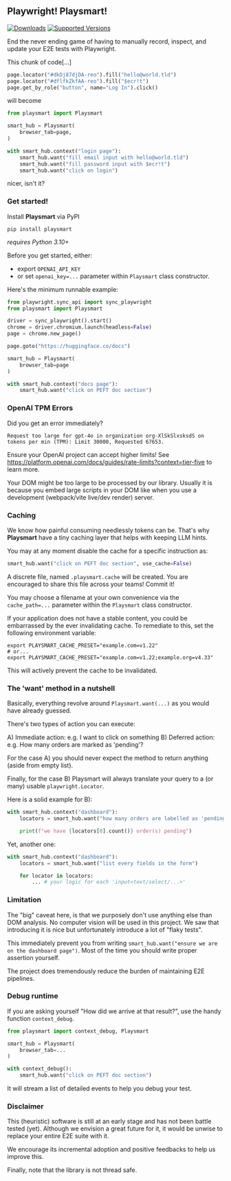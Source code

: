 Playwright! Playsmart!
----------------------

[![Downloads](https://img.shields.io/pypi/dm/playsmart.svg)](https://pypistats.org/packages/playsmart)
[![Supported Versions](https://img.shields.io/pypi/pyversions/playsmart.svg)](https://pypi.org/project/playsmart)

End the never ending game of having to manually record, inspect, and update your E2E tests with Playwright.

This chunk of code[...]

```python
page.locator("#dkDj87djDA-reo").fill("hello@world.tld")
page.locator("#dflfkZkfAA-reo").fill("$ecr!t")
page.get_by_role("button", name="Log In").click()
```

will become

```python
from playsmart import Playsmart

smart_hub = Playsmart(
    browser_tab=page,
)

with smart_hub.context("login page"):
    smart_hub.want("fill email input with hello@world.tld")
    smart_hub.want("fill password input with $ecr!t")
    smart_hub.want("click on login")
```

nicer, isn't it?

### Get started!

Install **Playsmart** via PyPI

```shell
pip install playsmart
```

_requires Python 3.10+_

Before you get started, either:

- export `OPENAI_API_KEY`
- or set `openai_key=...` parameter within `Playsmart` class constructor.

Here's the minimum runnable example:

```python
from playwright.sync_api import sync_playwright
from playsmart import Playsmart

driver = sync_playwright().start()
chrome = driver.chromium.launch(headless=False)
page = chrome.new_page()

page.goto("https://huggingface.co/docs")

smart_hub = Playsmart(
    browser_tab=page
)

with smart_hub.context("docs page"):
    smart_hub.want("click on PEFT doc section")
```

### OpenAI TPM Errors

Did you get an error immediately?

```
Request too large for gpt-4o in organization org-XlSkSlxsksdS on tokens per min (TPM): Limit 30000, Requested 67653.
```

Ensure your OpenAI project can accept higher limits! See https://platform.openai.com/docs/guides/rate-limits?context=tier-five to learn more.

Your DOM might be too large to be processed by our library. Usually it is because you embed large scripts in your DOM
like when you use a development (webpack/vite live/dev render) server.

### Caching

We know how painful consuming needlessly tokens can be. That's why **Playsmart** have a tiny
caching layer that helps with keeping LLM hints.

You may at any moment disable the cache for a specific instruction as:

```python
smart_hub.want("click on PEFT doc section", use_cache=False)
```

A discrete file, named `.playsmart.cache` will be created. You are encouraged to share this file
across your teams! Commit it!

You may choose a filename at your own convenience via the `cache_path=...` parameter within the `Playsmart` class constructor.

If your application does not have a stable content, you could be embarrassed by the ever invalidating cache.
To remediate to this, set the following environment variable:

```shell
export PLAYSMART_CACHE_PRESET="example.com=v1.22"
# or...
export PLAYSMART_CACHE_PRESET="example.com=v1.22;example.org=v4.33"
```

This will actively prevent the cache to be invalidated.

### The 'want' method in a nutshell

Basically, everything revolve around `Playsmart.want(...)` as you would have already guessed.

There's two types of action you can execute:

A) Immediate action: e.g. I want to click on something
B) Deferred action: e.g. How many orders are marked as 'pending'?

For the case A) you should never expect the method to return anything (aside from empty list).

Finally, for the case B) Playsmart will always translate your query to a (or many) usable `playwright.Locator`.

Here is a solid example for B):

```python
with smart_hub.context("dashboard"):
    locators = smart_hub.want("how many orders are labelled as 'pending'?")

    print(f"we have {locators[0].count()} order(s) pending")
```

Yet, another one:

```python
with smart_hub.context("dashboard"):
    locators = smart_hub.want("list every fields in the form")

    for locator in locators:
        ... # your logic for each 'input<text/select/...>'
```

### Limitation

The "big" caveat here, is that we purposely don't use anything else than DOM analysis.
No computer vision will be used in this project. We saw that introducing it is nice but unfortunately
introduce a lot of "flaky tests".

This immediately prevent you from writing `smart_hub.want("ensure we are on the dashboard page")`.
Most of the time you should write proper assertion yourself.

The project does tremendously reduce the burden of maintaining E2E pipelines.

### Debug runtime

If you are asking yourself "How did we arrive at that result?", use the handy function `context_debug`.

```python
from playsmart import context_debug, Playsmart

smart_hub = Playsmart(
    browser_tab=...
)

with context_debug():
    smart_hub.want("click on PEFT doc section")
```

It will stream a list of detailed events to help you debug your test.

### Disclaimer

This (heuristic) software is still at an early stage and has not been battle tested (yet).
Although we envision a great future for it, it would be unwise to replace your entire E2E suite
with it.

We encourage its incremental adoption and positive feedbacks to help us improve this.

Finally, note that the library is not thread safe.
